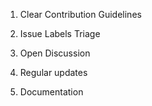 1. Clear Contribution Guidelines

2. Issue Labels Triage

3. Open Discussion

4. Regular updates

5. Documentation
